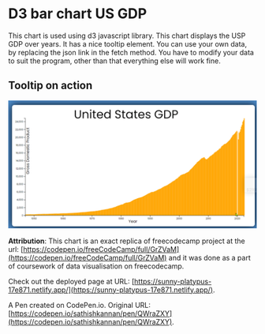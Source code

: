 # D3 bar chart US GDP
This chart is used using d3 javascript library. This chart displays the USP GDP over years. It has a nice tooltip element.
You can use your own data, by replacing the json link in the fetch method. You have to modify your data to suit the program, other than that everything else will work fine. 
## Tooltip on action

![Tool tip animation](/images/bar_chart.gif)

**Attribution**: This chart is an exact replica of freecodecamp project at the url: [https://codepen.io/freeCodeCamp/full/GrZVaM](https://codepen.io/freeCodeCamp/full/GrZVaM) and it was done as a part of coursework of data visualisation on freecodecamp.



Check out the deployed page at URL: [https://sunny-platypus-17e871.netlify.app/](https://sunny-platypus-17e871.netlify.app/).

A Pen created on CodePen.io. Original URL: [https://codepen.io/sathishkannan/pen/QWraZXY](https://codepen.io/sathishkannan/pen/QWraZXY).

